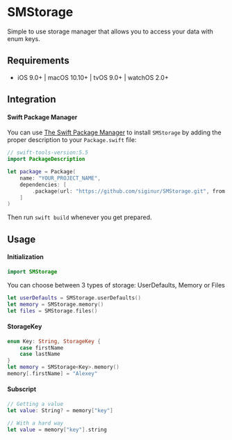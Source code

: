# SMStorage

Simple to use storage manager that allows you to access your data with enum keys.


## Requirements

- iOS 9.0+ | macOS 10.10+ | tvOS 9.0+ | watchOS 2.0+



## Integration

#### Swift Package Manager

You can use [The Swift Package Manager](https://swift.org/package-manager) to install `SMStorage` by adding the proper description to your `Package.swift` file:

```swift
// swift-tools-version:5.5
import PackageDescription

let package = Package(
    name: "YOUR_PROJECT_NAME",
    dependencies: [
        .package(url: "https://github.com/siginur/SMStorage.git", from: "1.2.1"),
    ]
)
```
Then run `swift build` whenever you get prepared.


## Usage

#### Initialization

```swift
import SMStorage
```
You can choose between 3 types of storage: UserDefaults, Memory or Files

```swift
let userDefaults = SMStorage.userDefaults()
let memory = SMStorage.memory()
let files = SMStorage.files()
```

#### StorageKey

```swift
enum Key: String, StorageKey {
	case firstName
	case lastName
}
let memory = SMStorage<Key>.memory()
memory[.firstName] = "Alexey"
```

#### Subscript
```swift
// Getting a value
let value: String? = memory["key"]
```

```swift
// With a hard way
let value = memory["key"].string
```

